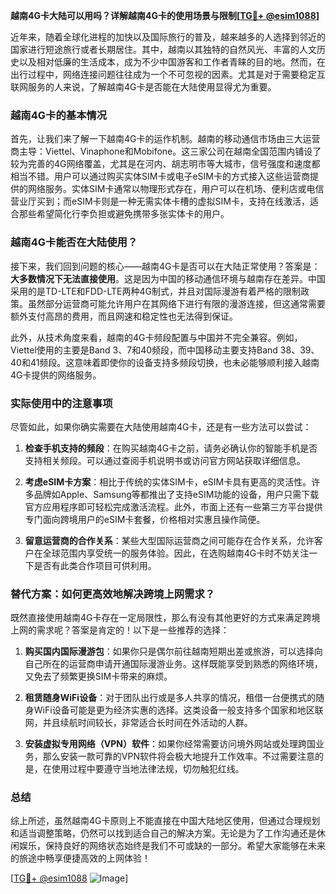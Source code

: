 **越南4G卡大陆可以用吗？详解越南4G卡的使用场景与限制[[TG💪+ @esim1088](https://t.me/s/esim1088)]**

近年来，随着全球化进程的加快以及国际旅行的普及，越来越多的人选择到邻近的国家进行短途旅行或者长期居住。其中，越南以其独特的自然风光、丰富的人文历史以及相对低廉的生活成本，成为不少中国游客和工作者青睐的目的地。然而，在出行过程中，网络连接问题往往成为一个不可忽视的因素。尤其是对于需要稳定互联网服务的人来说，了解越南4G卡是否能在大陆使用显得尤为重要。

### 越南4G卡的基本情况

首先，让我们来了解一下越南4G卡的运作机制。越南的移动通信市场由三大运营商主导：Viettel、Vinaphone和Mobifone。这三家公司在越南全国范围内铺设了较为完善的4G网络覆盖，尤其是在河内、胡志明市等大城市，信号强度和速度都相当不错。用户可以通过购买实体SIM卡或电子eSIM卡的方式接入这些运营商提供的网络服务。实体SIM卡通常以物理形式存在，用户可以在机场、便利店或电信营业厅买到；而eSIM卡则是一种无需实体卡槽的虚拟SIM卡，支持在线激活，适合那些希望简化行李负担或避免携带多张实体卡的用户。

### 越南4G卡能否在大陆使用？

接下来，我们回到问题的核心——越南4G卡是否可以在大陆正常使用？答案是：**大多数情况下无法直接使用**。这是因为中国的移动通信环境与越南存在差异。中国采用的是TD-LTE和FDD-LTE两种4G制式，并且对国际漫游有着严格的限制政策。虽然部分运营商可能允许用户在其网络下进行有限的漫游连接，但这通常需要额外支付高昂的费用，而且网速和稳定性也无法得到保证。

此外，从技术角度来看，越南的4G卡频段配置与中国并不完全兼容。例如，Viettel使用的主要是Band 3、7和40频段，而中国移动主要支持Band 38、39、40和41频段。这意味着即使你的设备支持多频段切换，也未必能够顺利接入越南4G卡提供的网络服务。

### 实际使用中的注意事项

尽管如此，如果你确实需要在大陆使用越南4G卡，还是有一些方法可以尝试：

1. **检查手机支持的频段**：在购买越南4G卡之前，请务必确认你的智能手机是否支持相关频段。可以通过查阅手机说明书或访问官方网站获取详细信息。
   
2. **考虑eSIM卡方案**：相比于传统的实体SIM卡，eSIM卡具有更高的灵活性。许多品牌如Apple、Samsung等都推出了支持eSIM功能的设备，用户只需下载官方应用程序即可轻松完成激活流程。此外，市面上还有一些第三方平台提供专门面向跨境用户的eSIM卡套餐，价格相对实惠且操作简便。

3. **留意运营商的合作关系**：某些大型国际运营商之间可能存在合作关系，允许客户在全球范围内享受统一的服务体验。因此，在选购越南4G卡时不妨关注一下是否有此类合作项目可供利用。

### 替代方案：如何更高效地解决跨境上网需求？

既然直接使用越南4G卡存在一定局限性，那么有没有其他更好的方式来满足跨境上网的需求呢？答案是肯定的！以下是一些推荐的选择：

1. **购买国内国际漫游包**：如果你只是偶尔前往越南短期出差或旅游，可以选择向自己所在的运营商申请开通国际漫游业务。这样既能享受到熟悉的网络环境，又免去了频繁更换SIM卡带来的麻烦。

2. **租赁随身WiFi设备**：对于团队出行或是多人共享的情况，租借一台便携式的随身WiFi设备可能是更为经济实惠的选择。这类设备一般支持多个国家和地区联网，并且续航时间较长，非常适合长时间在外活动的人群。

3. **安装虚拟专用网络（VPN）软件**：如果你经常需要访问境外网站或处理跨国业务，那么安装一款可靠的VPN软件将会极大地提升工作效率。不过需要注意的是，在使用过程中要遵守当地法律法规，切勿触犯红线。

### 总结

综上所述，虽然越南4G卡原则上不能直接在中国大陆地区使用，但通过合理规划和适当调整策略，仍然可以找到适合自己的解决方案。无论是为了工作沟通还是休闲娱乐，保持良好的网络状态始终是我们不可或缺的一部分。希望大家能够在未来的旅途中畅享便捷高效的上网体验！

[[TG💪+ @esim1088](https://t.me/s/esim1088) ![Image](https://i.postimg.cc/4NQfJmqS/Snipaste-2025-05-13-00-14-12.png)]